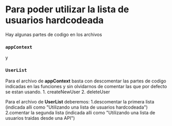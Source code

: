 # Para poder utilizar la lista de usuarios hardcodeada
  Hay algunas partes de codigo en los archivos 

### `appContext`
y
### `UserList`

  Para el archivo de **appContext** basta con descomentar las partes de codigo indicadas en las funciones y sin olvidarnos de comentar las que por defecto se estan usando. 
    1. createNewUser
    2. deleteUser

  Para el archivo de **UserList** deberemos: 
    1.descomentar la primera lista (indicada alli como "Utilizando una lista de usuarios hardcodeada")
    2.comentar la segunda lista (indicada alli como "Utilizando una lista de usuarios traidas desde una API")


